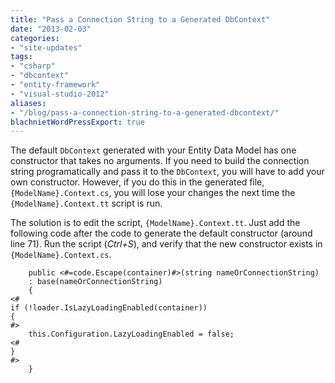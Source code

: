```yaml
---
title: "Pass a Connection String to a Generated DbContext"
date: "2013-02-03"
categories:
- "site-updates"
tags:
- "csharp"
- "dbcontext"
- "entity-framework"
- "visual-studio-2012"
aliases:
- "/blog/pass-a-connection-string-to-a-generated-dbcontext/"
blachnietWordPressExport: true
---
```


The default `DbContext` generated with your Entity Data Model has one constructor that takes no arguments. If you need to build the connection string programatically and pass it to the `DbContext`, you will have to add your own constructor. However, if you do this in the generated file, `{ModelName}.Context.cs`, you will lose your changes the next time the `{ModelName}.Context.tt` script is run.

The solution is to edit the script, `{ModelName}.Context.tt`. Just add the following code after the code to generate the default constructor (around line 71). Run the script (_Ctrl+S_), and verify that the new constructor exists in `{ModelName}.Context.cs`.

```
    public <#=code.Escape(container)#>(string nameOrConnectionString)
    : base(nameOrConnectionString)
    {
<#
if (!loader.IsLazyLoadingEnabled(container))
{
#>
    this.Configuration.LazyLoadingEnabled = false;
<#
}
#>
    }
```
